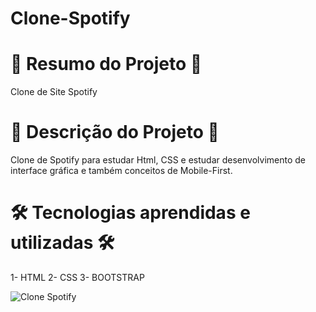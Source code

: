 # Clone-Spotify

# 📄 Resumo do Projeto 📄

Clone de Site Spotify

# 📖 Descrição do Projeto 📖 

Clone de Spotify para estudar Html, CSS e estudar desenvolvimento de interface gráfica e também conceitos de Mobile-First.

# 🛠️ Tecnologias aprendidas e utilizadas 🛠️

1- HTML
2- CSS
3- BOOTSTRAP

![Clone Spotify](https://user-images.githubusercontent.com/85304089/180257234-6e1e8993-7952-4caf-99ef-7ce717b364be.png)
